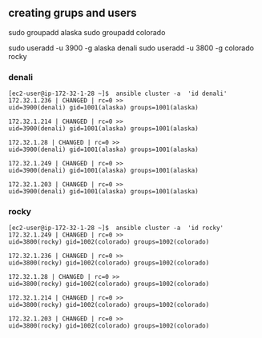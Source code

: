 ## creating grups and users

sudo groupadd alaska
sudo groupadd colorado

sudo useradd -u 3900 -g alaska  denali
sudo useradd -u 3800 -g colorado  rocky

### denali

```
[ec2-user@ip-172-32-1-28 ~]$  ansible cluster -a  'id denali'
172.32.1.236 | CHANGED | rc=0 >>
uid=3900(denali) gid=1001(alaska) groups=1001(alaska)

172.32.1.214 | CHANGED | rc=0 >>
uid=3900(denali) gid=1001(alaska) groups=1001(alaska)

172.32.1.28 | CHANGED | rc=0 >>
uid=3900(denali) gid=1001(alaska) groups=1001(alaska)

172.32.1.249 | CHANGED | rc=0 >>
uid=3900(denali) gid=1001(alaska) groups=1001(alaska)

172.32.1.203 | CHANGED | rc=0 >>
uid=3900(denali) gid=1001(alaska) groups=1001(alaska)
```

### rocky


```
[ec2-user@ip-172-32-1-28 ~]$  ansible cluster -a  'id rocky'
172.32.1.249 | CHANGED | rc=0 >>
uid=3800(rocky) gid=1002(colorado) groups=1002(colorado)

172.32.1.236 | CHANGED | rc=0 >>
uid=3800(rocky) gid=1002(colorado) groups=1002(colorado)

172.32.1.28 | CHANGED | rc=0 >>
uid=3800(rocky) gid=1002(colorado) groups=1002(colorado)

172.32.1.214 | CHANGED | rc=0 >>
uid=3800(rocky) gid=1002(colorado) groups=1002(colorado)

172.32.1.203 | CHANGED | rc=0 >>
uid=3800(rocky) gid=1002(colorado) groups=1002(colorado)

```

